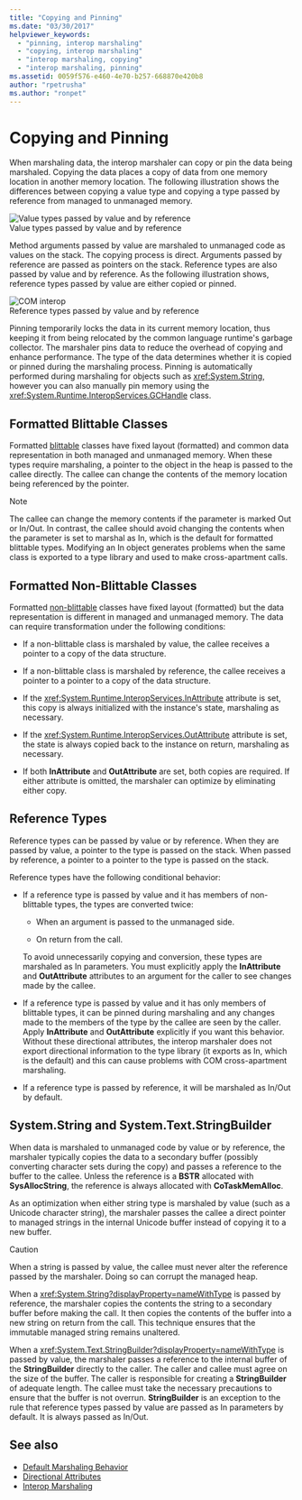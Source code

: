 ```yaml
---
title: "Copying and Pinning"
ms.date: "03/30/2017"
helpviewer_keywords: 
  - "pinning, interop marshaling"
  - "copying, interop marshaling"
  - "interop marshaling, copying"
  - "interop marshaling, pinning"
ms.assetid: 0059f576-e460-4e70-b257-668870e420b8
author: "rpetrusha"
ms.author: "ronpet"
---
```

# Copying and Pinning
When marshaling data, the interop marshaler can copy or pin the data being marshaled. Copying the data places a copy of data from one memory location in another memory location. The following illustration shows the differences between copying a value type and copying a type passed by reference from managed to unmanaged memory.  
  
 ![Value types passed by value and by reference](./media/interopmarshalcopy.gif "interopmarshalcopy")  
Value types passed by value and by reference  
  
 Method arguments passed by value are marshaled to unmanaged code as values on the stack. The copying process is direct. Arguments passed by reference are passed as pointers on the stack. Reference types are also passed by value and by reference. As the following illustration shows, reference types passed by value are either copied or pinned.  
  
 ![COM interop](./media/interopmarshalpin.gif "interopmarshalpin")  
Reference types passed by value and by reference  
  
 Pinning temporarily locks the data in its current memory location, thus keeping it from being relocated by the common language runtime's garbage collector. The marshaler pins data to reduce the overhead of copying and enhance performance. The type of the data determines whether it is copied or pinned during the marshaling process.  Pinning is automatically performed during marshaling for objects such as <xref:System.String>, however you can also manually pin memory using the <xref:System.Runtime.InteropServices.GCHandle> class.  
  
## Formatted Blittable Classes  
 Formatted [blittable](blittable-and-non-blittable-types.md) classes have fixed layout (formatted) and common data representation in both managed and unmanaged memory. When these types require marshaling, a pointer to the object in the heap is passed to the callee directly. The callee can change the contents of the memory location being referenced by the pointer.  
  
> [!NOTE]
>  The callee can change the memory contents if the parameter is marked Out or In/Out. In contrast, the callee should avoid changing the contents when the parameter is set to marshal as In, which is the default for formatted blittable types. Modifying an In object generates problems when the same class is exported to a type library and used to make cross-apartment calls.  
  
## Formatted Non-Blittable Classes  
 Formatted [non-blittable](blittable-and-non-blittable-types.md) classes have fixed layout (formatted) but the data representation is different in managed and unmanaged memory. The data can require transformation under the following conditions:  
  
-   If a non-blittable class is marshaled by value, the callee receives a pointer to a copy of the data structure.  
  
-   If a non-blittable class is marshaled by reference, the callee receives a pointer to a pointer to a copy of the data structure.  
  
-   If the <xref:System.Runtime.InteropServices.InAttribute> attribute is set, this copy is always initialized with the instance's state, marshaling as necessary.  
  
-   If the <xref:System.Runtime.InteropServices.OutAttribute> attribute is set, the state is always copied back to the instance on return, marshaling as necessary.  
  
-   If both **InAttribute** and **OutAttribute** are set, both copies are required. If either attribute is omitted, the marshaler can optimize by eliminating either copy.  
  
## Reference Types  
 Reference types can be passed by value or by reference. When they are passed by value, a pointer to the type is passed on the stack. When passed by reference, a pointer to a pointer to the type is passed on the stack.  
  
 Reference types have the following conditional behavior:  
  
-   If a reference type is passed by value and it has members of non-blittable types, the types are converted twice:  
  
    -   When an argument is passed to the unmanaged side.  
  
    -   On return from the call.  
  
     To avoid unnecessarily copying and conversion, these types are marshaled as In parameters. You must explicitly apply the **InAttribute** and **OutAttribute** attributes to an argument for the caller to see changes made by the callee.  
  
-   If a reference type is passed by value and it has only members of blittable types, it can be pinned during marshaling and any changes made to the members of the type by the callee are seen by the caller. Apply **InAttribute** and **OutAttribute** explicitly if you want this behavior. Without these directional attributes, the interop marshaler does not export directional information to the type library (it exports as In, which is the default) and this can cause problems with COM cross-apartment marshaling.  
  
-   If a reference type is passed by reference, it will be marshaled as In/Out by default.  
  
## System.String and System.Text.StringBuilder  
 When data is marshaled to unmanaged code by value or by reference, the marshaler typically copies the data to a secondary buffer (possibly converting character sets during the copy) and passes a reference to the buffer to the callee. Unless the reference is a **BSTR** allocated with **SysAllocString**, the reference is always allocated with **CoTaskMemAlloc**.  
  
 As an optimization when either string type is marshaled by value (such as a Unicode character string), the marshaler passes the callee a direct pointer to managed strings in the internal Unicode buffer instead of copying it to a new buffer.  
  
> [!CAUTION]
>  When a string is passed by value, the callee must never alter the reference passed by the marshaler. Doing so can corrupt the managed heap.  
  
 When a <xref:System.String?displayProperty=nameWithType> is passed by reference, the marshaler copies the contents the string to a secondary buffer before making the call. It then copies the contents of the buffer into a new string on return from the call. This technique ensures that the immutable managed string remains unaltered.  
  
 When a <xref:System.Text.StringBuilder?displayProperty=nameWithType> is passed by value, the marshaler passes a reference to the internal buffer of the **StringBuilder** directly to the caller. The caller and callee must agree on the size of the buffer. The caller is responsible for creating a **StringBuilder** of adequate length. The callee must take the necessary precautions to ensure that the buffer is not overrun. **StringBuilder** is an exception to the rule that reference types passed by value are passed as In parameters by default. It is always passed as In/Out.  
  
## See also
- [Default Marshaling Behavior](default-marshaling-behavior.md)
- [Directional Attributes](https://docs.microsoft.com/previous-versions/dotnet/netframework-4.0/77e6taeh(v=vs.100))
- [Interop Marshaling](interop-marshaling.md)
